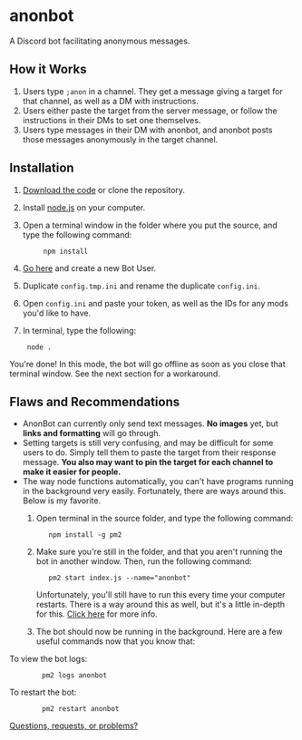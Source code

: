 # anonbot

A Discord bot facilitating anonymous messages.

## How it Works
1. Users type `;anon` in a channel. They get a message giving a target for that channel, as well as a DM with instructions.
2. Users either paste the target from the server message, or follow the instructions in their DMs to set one themselves.
3. Users type messages in their DM with anonbot, and anonbot posts those messages anonymously in the target channel.

## Installation

1. [Download the code](https://github.com/hingobway/anonbot/archive/master.zip) or clone the repository.
2. Install [node.js](https://nodejs.org/en/download) on your computer.
3. Open a terminal window in the folder where you put the source, and type the following command:

            npm install
4. [Go here](https://discordapp.com/developers/applications/me) and create a new Bot User.
5. Duplicate `config.tmp.ini` and rename the duplicate `config.ini`.
6. Open `config.ini` and paste your token, as well as the IDs for any mods you'd like to have.
7. In terminal, type the following:

        node .

You're done! In this mode, the bot will go offline as soon as you close that terminal window. See the next section for a workaround.

## Flaws and Recommendations

- AnonBot can currently only send text messages. **No images** yet, but **links and formatting** will go through.
- Setting targets is still very confusing, and may be difficult for some users to do. Simply tell them to paste the target from their response message. **You also may want to pin the target for each channel to make it easier for people.**
- The way node functions automatically, you can't have programs running in the background very easily. Fortunately, there are ways around this. Below is my favorite.
  1. Open terminal in the source folder, and type the following command:

            npm install -g pm2
  2. Make sure you're still in the folder, and that you aren't running the bot in another window. Then, run the following command:

            pm2 start index.js --name="anonbot"
        Unfortunately, you'll still have to run this every time your computer restarts. There is a way around this as well, but it's a little in-depth for this. [Click here](http://npm.im/pm2-windows-startup) for more info.
  3. The bot should now be running in the background. Here are a few useful commands now that you know that:

To view the bot logs:

            pm2 logs anonbot
To restart the bot:

            pm2 restart anonbot

[Questions, requests, or problems?](https://github.com/hingobway/anonbot/issues/new)